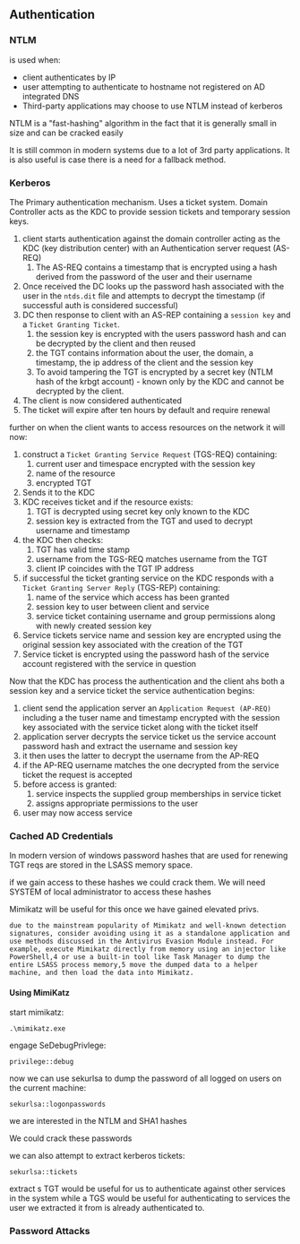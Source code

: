 
## Authentication


### NTLM

is used when:
- client authenticates by IP
- user attempting to authenticate to hostname not registered on AD integrated DNS
- Third-party applications may choose to use NTLM instead of kerberos

NTLM is a "fast-hashing" algorithm in the fact that it is generally small in size and can be cracked easily

It is still common in modern systems due to a lot of 3rd party applications. It is also useful is case there is a need for a fallback method.

### Kerberos

The Primary authentication mechanism. Uses a ticket system. Domain Controller acts as the KDC to provide session tickets and temporary session keys.

1. client starts authentication against the domain controller acting as the KDC (key distribution center) with an Authentication server request (AS-REQ)
	1. The AS-REQ contains a timestamp that is encrypted using a hash derived from the password of the user and their username
2. Once received the DC looks up the password hash associated with the user in the `ntds.dit` file and attempts to decrypt the timestamp (if successful auth is considered successful)
3. DC then response to client with an AS-REP containing a `session key` and a `Ticket Granting Ticket`.
	1. the session key is encrypted with the users password hash and can be decrypted by the client  and then reused
	2. the TGT contains information about the user, the domain, a timestamp, the ip address of the client and the session key
	3. To avoid tampering the TGT is encrypted by a secret key (NTLM hash of the krbgt account) - known only by the KDC and cannot be decrypted by the client.
4. The client is now considered authenticated
5. The ticket will expire after ten hours by default and require renewal

further on when the client wants to access resources on the network it will now:
1. construct a `Ticket Granting Service Request` (TGS-REQ) containing:
	1. current user and timespace encrypted with the session key
	2. name of the resource
	3. encrypted TGT
2. Sends it to the KDC
3. KDC receives ticket and if the resource exists:
	1. TGT is decrypted using secret key only known to the KDC
	2. session key is extracted from the TGT and used to decrypt username and timestamp
4. the KDC then checks:
	1. TGT has valid time stamp
	2. username from the TGS-REQ matches username from the TGT
	3. client IP coincides with the TGT IP address
5. if successful the ticket granting service on the KDC responds with a `Ticket Granting Server Reply` (TGS-REP) containing:
	1. name of the service which access has been granted
	2. session key to user between client and service
	3. service ticket containing username and group permissions along with newly created session key
6. Service tickets service name and session key are encrypted using the original session key associated with the creation of the TGT
7. Service ticket is encrypted using the password hash of the service account registered with the service in question

Now that the KDC has process the authentication and the client ahs both a session key and a service ticket the service authentication begins:
1. client send the application server an `Application Request (AP-REQ)` including a the tuser name and timestamp encrypted  with the session key associated with the service ticket along with the ticket itself
2. application server decrypts the service ticket us the service account password hash and extract the username and session key
3. it then uses the latter to decrypt the username from the AP-REQ
4. if the AP-REQ username matches the one decrypted from the service ticket the request is accepted
5. before access is granted:
	1. service inspects the supplied group memberships in service ticket
	2. assigns appropriate permissions to the user
6. user may now access service


### Cached AD Credentials

In modern version of windows password hashes that are used for renewing TGT reqs are stored in the LSASS memory space.

if we gain access to these hashes we could crack them. We will need SYSTEM of local administrator to access these hashes

Mimikatz will be useful for this once we have gained elevated privs.

`due to the mainstream popularity of Mimikatz and well-known detection signatures, consider avoiding using it as a standalone application and use methods discussed in the Antivirus Evasion Module instead. For example, execute Mimikatz directly from memory using an injector like PowerShell,4 or use a built-in tool like Task Manager to dump the entire LSASS process memory,5 move the dumped data to a helper machine, and then load the data into Mimikatz.`

#### Using MimiKatz

start mimikatz:
```
.\mimikatz.exe
```

engage SeDebugPrivlege:
```
privilege::debug
```

now we can use sekurlsa to dump the password of all logged on users on the current machine:
```
sekurlsa::logonpasswords
```

we are interested in the NTLM and SHA1 hashes

We could crack these passwords

we can also attempt to extract kerberos tickets:
```
sekurlsa::tickets
```

extract s TGT would be useful for us to authenticate against other services in the system while a TGS would be useful for authenticating to services the user we extracted it from is already authenticated to.

### Password Attacks

